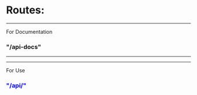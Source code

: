 <h1>Routes:</h1>

<hr>
<p>For Documentation</p>
 <h3>"/api-docs"</h3>
<hr>

<hr>
<p>For Use</p>
 <h3 style="color:blue;">"/api/"</h3>

